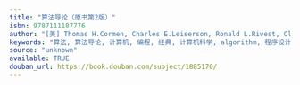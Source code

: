 ```yaml
---
title: "算法导论（原书第2版）"
isbn: 9787111187776
author: "[美] Thomas H.Cormen, Charles E.Leiserson, Ronald L.Rivest, Clifford Stein"
keywords: "算法, 算法导论, 计算机, 编程, 经典, 计算机科学, algorithm, 程序设计"
source: "unknown"
available: TRUE
douban_url: https://book.douban.com/subject/1885170/
---
```

